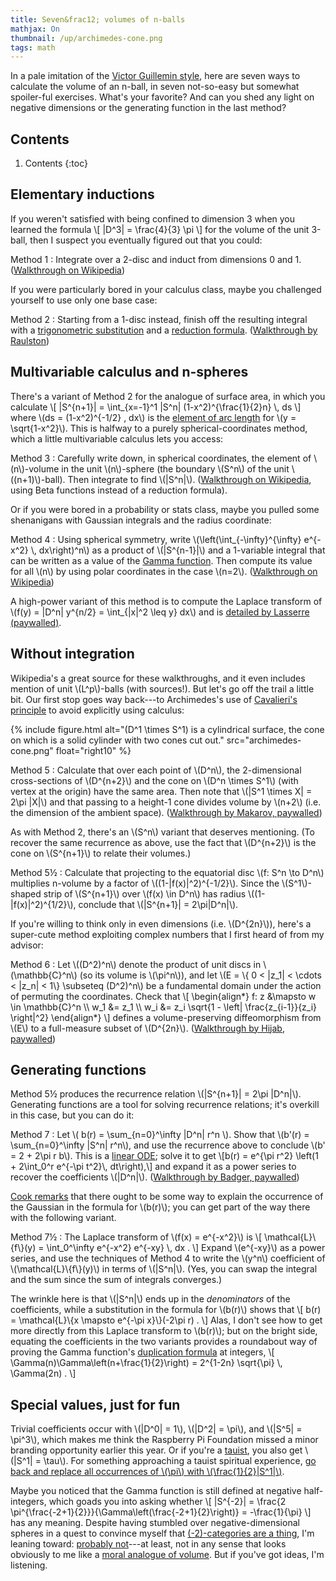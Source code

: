 ```yaml
---
title: Seven&frac12; volumes of n-balls
mathjax: On
thumbnail: /up/archimedes-cone.png
tags: math
---
```


In a pale imitation of the [Victor Guillemin style][vwg],
here are seven ways to calculate the volume of an n-ball,
in seven not-so-easy but somewhat spoiler-ful exercises.
What's your favorite? And can you shed any light on
negative dimensions or the generating function in the last method?

[vwg]: http://web.mit.edu/~leonidus/www/Lecture8Problems.pdf


## Contents
1. Contents
{:toc}

## Elementary inductions

If you weren't satisfied with being confined to dimension 3
when you learned the formula \\[ |D^3| = \\frac{4}{3} \\pi \\]
for the volume of the unit 3-ball,
then I suspect you eventually figured out that you could:

Method 1
: Integrate over a 2-disc and induct from dimensions 0 and 1.
  ([Walkthrough on Wikipedia][wp_2disc])

If you were particularly bored in your calculus class,
maybe you challenged yourself to use only one base case:

Method 2
: Starting from a 1-disc instead,
  finish off the resulting integral with a
  [trigonometric substitution][wb_trig]
  and a [reduction formula][wb_reduction].
  ([Walkthrough by Raulston][raulston])

[wp_2disc]: https://en.wikipedia.org/w/index.php?title=Volume_of_an_n-ball&oldid=712881940#The_two-dimension_recursion_formula
[wb_trig]: https://en.wikibooks.org/wiki/Calculus/Integration_techniques/Trigonometric_Substitution
[wb_reduction]: https://en.wikibooks.org/wiki/Calculus/Integration_techniques/Reduction_Formula
[raulston]: http://www2.sjs.org/raulston/mvc.10/ISPs/Hyperspace.htm


## Multivariable calculus and n-spheres

There's a variant of Method 2 for the analogue of surface area,
in which you calculate
  \\[ |S^{n+1}| = \\int\_{x=-1}^1 |S^n| (1-x^2)^{\frac{1}{2}n} \\, ds \\]
where \\(ds = (1-x^2)^{-1/2} \, dx\\)
is the [element of arc length][wp_arclength]
for \\(y = \sqrt{1-x^2}\\).
This is halfway to a purely spherical-coordinates method,
which a little multivariable calculus lets you access:

Method 3
: Carefully write down, in spherical coordinates,
  the element of \\(n\\)-volume in the unit \\(n\\)-sphere
  (the boundary \\(S^n\\) of the unit \\((n+1)\\)-ball).
  Then integrate to find \\(|S^n|\\).
  ([Walkthrough on Wikipedia][wp_spherical],
  using Beta functions instead of a reduction formula).

Or if you were bored in a probability or stats class,
maybe you pulled some shenanigans with Gaussian integrals
and the radius coordinate:

Method 4
: Using spherical symmetry, write
  \\(\\left(\\int\_{-\\infty}^{\\infty} e^{-x^2} \\, dx\\right)^n\\)
  as a product of \\(|S^{n-1}|\\) and a 1-variable integral
  that can be written as a value of the [Gamma function][wp_gamma].
  Then compute its value for all \\(n\\)
  by using polar coordinates in the case \\(n=2\\).
  ([Walkthrough on Wikipedia][wp_gaussian])

A high-power variant of this method is to compute the Laplace transform
of \\(f(y) = |D^n| y^{n/2} = \\int\_{|x|^2 \\leq y} dx\\)
and is [detailed by Lasserre (paywalled)][lasserre].

[wp_arclength]: https://en.wikipedia.org/wiki/Arc_length#Finding_arc_lengths_by_integrating
[wp_spherical]: https://en.wikipedia.org/w/index.php?title=Volume_of_an_n-ball&oldid=712881940#Direct_integration_in_spherical_coordinates
[wp_gamma]: https://en.wikipedia.org/wiki/Gamma_function
[wp_gaussian]: https://en.wikipedia.org/w/index.php?title=Volume_of_an_n-ball&oldid=712881940#Gaussian_integrals
[lasserre]: http://www.jstor.org/stable/2695624


## Without integration

Wikipedia's a great source for these walkthroughs,
and it even includes mention of unit \\(L^p\\)-balls (with sources!).
But let's go off the trail a little bit.
Our first stop goes way back---to Archimedes's
use of [Cavalieri's principle][wp_cav] to avoid
explicitly using calculus:

{% include figure.html alt="\(D^1 \times S^1\) is a cylindrical surface, the cone on which is a solid cylinder with two cones cut out." src="archimedes-cone.png" float="right10" %}

Method 5
: Calculate that
  over each point of \\(D^n\\), the 2-dimensional cross-sections of
  \\(D^{n+2}\\) and the cone on \\(D^n \times S^1\\)
  (with vertex at the origin) have the same area.
  Then note that \\(|S^1 \times X| = 2\\pi |X|\\)
  and that passing to a height-1 cone divides volume by \\(n+2\\)
  (i.e. the dimension of the ambient space).
  ([Walkthrough by Makarov, paywalled][makarov])

As with Method 2, there's an \\(S^n\\) variant that deserves mentioning.
(To recover the same recurrence as above,
use the fact that \\(D^{n+2}\\) is the cone on \\(S^{n+1}\\)
to relate their volumes.)

Method 5&frac12;
: Calculate that
  projecting to the equatorial disc \\(f: S^n \\to D^n\\)
  multiplies n-volume by a factor of \\((1-|f(x)|^2)^{-1/2}\\).
  Since the \\(S^1\\)-shaped strip of \\(S^{n+1}\\) over \\(f(x) \\in D^n\\)
  has radius \\((1-|f(x)|^2)^{1/2}\\), conclude that
  \\(|S^{n+1}| = 2\\pi|D^n|\\).

If you're willing to think only in even dimensions (i.e. \\(D^{2n}\\)),
here's a super-cute method exploiting complex numbers
that I first heard of from my advisor:

Method 6
: Let \\((D^2)^n\\) denote the product of unit discs in \\(\\mathbb{C}^n\\)
  (so its volume is \\(\\pi^n\\)), and let
  \\(E = \\{ 0 < |z\_1| < \\cdots < |z\_n| < 1\\} \\subseteq (D^2)^n\\)
  be a fundamental domain under the action of permuting the coordinates.
  Check that
  \\[ \\begin{align\*}
  f: z &\\mapsto w \\in \\mathbb{C}^n \\\\ 
  w\_1 &= z\_1 \\\\ 
  w\_i &= z\_i \\sqrt{1 - \\left| \\frac{z\_{i-1}}{z\_i} \\right|^2}
  \\end{align\*} \\]
  defines a volume-preserving diffeomorphism from \\(E\\)
  to a full-measure subset of \\(D^{2n}\\).
  ([Walkthrough by Hijab, paywalled][Hijab])

[wp_cav]: https://en.wikipedia.org/wiki/Cavalieri%27s_principle
[makarov]: http://www.jstor.org/stable/10.4169/amer.math.monthly.119.08.685
[hijab]: http://www.jstor.org/stable/2589320


## Generating functions

Method 5&frac12; produces the recurrence relation
\\(|S^{n+1}| = 2\\pi |D^n|\\).
Generating functions are a tool for solving recurrence relations;
it's overkill in this case, but you can do it:

Method 7
: Let \\( b(r) = \\sum\_{n=0}^\\infty |D^n| r^n \\).
  Show that \\(b'(r) = \\sum\_{n=0}^\\infty |S^n| r^n\\),
  and use the recurrence above to conclude \\(b' = 2 + 2\\pi r b\\).
  This is a [linear ODE][wp_ode]; solve it to get
  \\[b(r) = e^{\\pi r^2} \\left(1 + 2\\int\_0^r e^{-\\pi t^2}\\, dt\\right),\\]
  and expand it as a power series to recover the coefficients \\(|D^n|\\).
  ([Walkthrough by Badger, paywalled][badger])

[Cook remarks][cook] that there ought to be some way to explain
the occurrence of the Gaussian in the formula for \\(b(r)\\);
you can get part of the way there with the following variant.

Method 7&frac12;
: The Laplace transform of \\(f(x) = e^{-x^2}\\) is
  \\[ \\mathcal{L}\\{f\\}(y) = \\int\_0^\\infty e^{-x^2} e^{-xy} \\, dx . \\]
  Expand \\(e^{-xy}\\) as a power series,
  and use the techniques of Method 4 to write the \\(y^n\\) coefficient
  of \\(\\mathcal{L}\\{f\\}(y)\\) in terms of \\(|S^n|\\).
  (Yes, you can swap the integral and the sum since the sum
  of integrals converges.)

The wrinkle here is that \\(|S^n|\\) ends up
in the *denominators* of the coefficients,
while a substitution in the formula for \\(b(r)\\) shows that
  \\[ b(r) = \\mathcal{L}\\{x \\mapsto e^{-\\pi x}\\}(-2\\pi r) . \\]
Alas, I don't see how to get more directly from this Laplace transform
to \\(b(r)\\); but on the bright side, equating the coefficients
in the two variants provides a roundabout way of proving
the Gamma function's [duplication formula][wp_gammadup] at integers,
  \\[ \\Gamma(n)\\Gamma\\left(n+\\frac{1}{2}\\right) =
  2^{1-2n} \\sqrt{\\pi} \\, \\Gamma(2n) . \\]


[wp_ode]: https://en.wikipedia.org/wiki/Linear_differential_equation#First-order_equation_with_variable_coefficients
[badger]: http://www.jstor.org/stable/2589319
[cook]: http://www.johndcook.com/blog/2013/03/18/an-incomplete-post-about-sphere-volumes/
[wp_gammadup]: https://en.wikipedia.org/wiki/Gamma_function#Properties


## Special values, just for fun

Trivial coefficients occur with \\(|D^0| = 1\\), \\(|D^2| = \\pi\\),
and \\(|S^5| = \\pi^3\\), which makes me think the Raspberry Pi
Foundation missed a minor branding opportunity earlier this year.
Or if you're a [tauist][tauday], you also get \\(|S^1| = \\tau\\).
For something approaching a tauist spiritual experience,
<a href="#elementary-inductions" onclick="var jax = MathJax.Hub.getAllJax(document.getElementsByTagName('article')[0]); for (var i = 0; i < jax.length; i++) { jax[i].SourceElement().innerHTML = jax[i].originalText.replace('4}{3} \\pi', '2}{3}|S^1|').replace('1-2n} \\sqrt{\\pi', '-2n} \\sqrt{|S^1|').replace(/2\\pi/g, '|S^1|').replace(/\\pi\^/g, '\\left(\\frac{1}{2}|S^1|\\right)^').replace(/\\pi/g, '\\frac{1}{2}|S^1|'); } MathJax.Hub.Queue(['Reprocess', MathJax.Hub]); return true;">go back and replace all
occurrences of \\(\\pi\\) with \\(\\frac{1}{2}|S^1|\\)</a>.

Maybe you noticed that the Gamma function is still defined at
negative half-integers, which goads you into asking whether
  \\[ |S^{-2}| = \\frac{2 \\pi^{\\frac{-2+1}{2}}}{\Gamma\\left(\\frac{-2+1}{2}\\right)} = -\\frac{1}{\\pi} \\]
has any meaning. Despite having stumbled over negative-dimensional
spheres in a quest to convince myself that
[(-2)-categories are a thing][baezshulman],
I'm leaning toward: [probably not][so_survey]---at least,
not in any sense that looks obviously to me like a
[moral analogue of volume][so_sidenote].
But if you've got ideas, I'm listening.

[tauday]: http://tauday.com/
[baezshulman]: http://arxiv.org/abs/math.CT/0608420
[so_survey]: http://math.stackexchange.com/questions/423874/
[so_sidenote]: http://math.stackexchange.com/questions/1176034/
